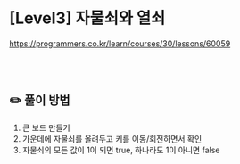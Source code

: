 #  [Level3] 자물쇠와 열쇠

https://programmers.co.kr/learn/courses/30/lessons/60059

</br></br>

## ✏️ 풀이 방법

1. 큰 보드 만들기
2. 가운데에 자물쇠를 올려두고 키를 이동/회전하면서 확인
3. 자물쇠의 모든 값이 1이 되면 true, 하나라도 1이 아니면 false

<br/>
 
                 